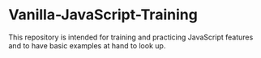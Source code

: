 # Vanilla-JavaScript-Training

This repository is intended for training and practicing
JavaScript features and to have basic examples at hand to 
look up.